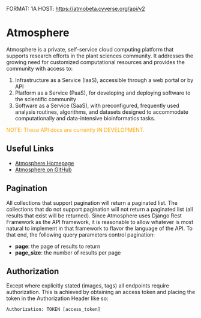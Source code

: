 FORMAT: 1A
HOST: https://atmobeta.cyverse.org/api/v2

# Atmosphere
Atmosphere is a private, self-service cloud computing platform that supports research efforts in the plant sciences
community.  It addresses the growing need for customized computational resources and provides the community with
access to:
  
  1. Infrastructure as a Service (IaaS), accessible through a web portal or by API
  2. Platform as a Service (PaaS), for developing and deploying software to the scientific community
  3. Software as a Service (SaaS), with preconfigured, frequently used analysis routines, algorithms, and
  datasets designed to accommodate computationally and data-intensive bioinformatics tasks.

<span style="color:orange;">NOTE: These API docs are currently IN DEVELOPMENT.</span>
 
## Useful Links

   - [Atmosphere Homepage](http://www.iplantcollaborative.org/ci/atmosphere)
   - [Atmosphere on GitHub](https://github.com/iPlantCollaborativeOpenSource/atmosphere)

## Pagination
All collections that support pagination will return a paginated list.  The collections that do not support pagination
 will not return a paginated list (all results that exist will be returned).  Since Atmosphere uses Django Rest Framework
 as the API framework, it is reasonable to allow whatever is most natural to implement in that framework to flavor the
 language of the API.  To that end, the following query parameters control pagination:

   - **page**: the page of results to return
   - **page_size**: the number of results per page

## Authorization
Except where explicitly stated (images, tags) all endpoints require authorization.  This is achieved by obtaining an
 access token and placing the token in the Authorization Header like so:

    Authorization: TOKEN [access_token]
